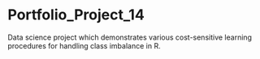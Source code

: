 # Portfolio_Project_14
Data science project which demonstrates various cost-sensitive learning procedures for handling class imbalance in R.
